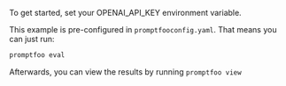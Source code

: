 To get started, set your OPENAI_API_KEY environment variable.

This example is pre-configured in `promptfooconfig.yaml`. That means you can just run:

```sh
promptfoo eval
```

Afterwards, you can view the results by running `promptfoo view`
